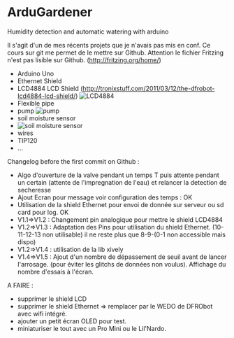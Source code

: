 ArduGardener
============

Humidity detection and automatic watering with arduino


Il s'agit d'un de mes récents projets que je n'avais pas mis en conf. Ce cours sur git me permet de le mettre sur Github. 
Attention le fichier Fritzing n'est pas lisible sur Github. (http://fritzing.org/home/)



- Arduino Uno
- Ethernet Shield
- LCD4884 LCD Shield (http://tronixstuff.com/2011/03/12/the-dfrobot-lcd4884-lcd-shield/)
![LCD4884](http://i1.wp.com/tronixstuff.com/wp-content/uploads/2011/03/image1.jpeg) 
- Flexible pipe
- pump ![pump](http://img.dxcdn.com/productimages/sku_205019_2.jpg)
- soil moisture sensor 
- ![soil moisture sensor](http://i.ebayimg.com/00/s/NTAwWDUwMA==/z/6ucAAOSwEK9T9x8o/$_12.JPG)
- wires
- TIP120
- ...




Changelog before the first commit on Github : 

- Algo d'ouverture de la valve pendant un temps T puis attente pendant un certain (attente de l'impregnation de l'eau) et relancer la detection de secheresse
- Ajout Ecran pour message voir configuration des temps : OK
- Utilisation de la shield Ethernet pour envoi de donnée sur serveur ou sd card pour log. OK
- V1.1=>V1.2 : Changement pin analogique pour mettre le shield LCD4884
- V1.2=>V1.3 : Adaptation des Pins pour utilisation du shield Ethernet. (10-11-12-13 non utilisable) il ne reste plus que 8-9-(0-1 non accessible mais dispo) 
- V1.2=>V1.4 : utilisation de la lib xively
- V1.4=>V1.5 : Ajout d'un nombre de dépassement de seuil avant de lancer l'arrosage. (pour éviter les glitchs de données non voulus). Affichage du nombre d'essais à l'écran.


A FAIRE : 

- supprimer le shield LCD
- supprimer le shield Ethernet => remplacer par le WEDO de DFRObot avec wifi intégré.
- ajouter un petit écran OLED pour test.
- miniaturiser le tout avec un Pro Mini ou le Lil'Nardo.
